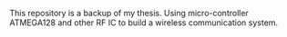 This repository is a backup of my thesis.
Using micro-controller ATMEGA128 and other RF IC to build a wireless communication system.
